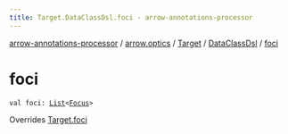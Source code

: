 ```yaml
---
title: Target.DataClassDsl.foci - arrow-annotations-processor
---
```


[arrow-annotations-processor](../../../index.html) / [arrow.optics](../../index.html) / [Target](../index.html) / [DataClassDsl](index.html) / [foci](./foci.html)

# foci

`val foci: `[`List`](https://kotlinlang.org/api/latest/jvm/stdlib/kotlin.collections/-list/index.html)`<`[`Focus`](../../-focus/index.html)`>`

Overrides [Target.foci](../foci.html)

